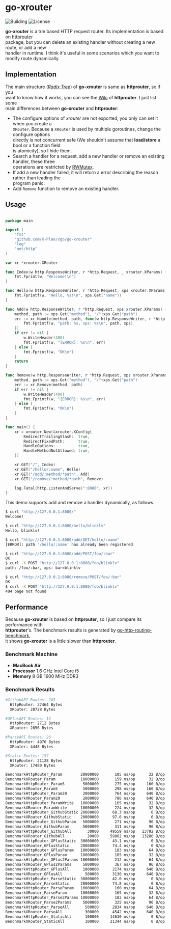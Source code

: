 # go-xrouter

![Building](https://img.shields.io/badge/building-passing-green.svg)
![License](https://img.shields.io/badge/license-MIT-blue.svg)

**go-xrouter** is a trie based HTTP request router. Its implementation is based on [httprouter]()    
package, but you can delete an existing handler without creating a new route, or add a new    
handler in runtime. I think it's useful in some scenarios which you want to modify route dynamically.     

## Implementation

The main structure ([*Radix Tree*][Radix Tree]) of **go-xrouter** is same as **httprouter**, so if you  
want to know how it works, you can see the [Wiki][how_work] of **httprouter**. I just list some    
main differences between **go-xrouter** and **httprouter**:


- The configure options of *xrouter* are not exported, you only can set it when you create a   
`XRouter`. Because a `XRouter` is used by multiple goroutines, change the configure options     
directly is not concurrent safe (We shouldn't assume that **load/store** a bool or a function field   
is atomicity), so I hide them.
- Search a handler for a request, add a new handler or remove an existing handler, these three     
operations are restricted by [RWMutex](https://golang.org/pkg/sync/#RWMutex).
- If add a new handler failed, it will return a error describing the reason rather than leading the   
program panic.     
- Add `Remove` function to remove an existing handler.   


## Usage

```go

package main

import (
	"fmt"
	"github.com/X-Plan/xgo/go-xrouter"
	"log"
	"net/http"
)

var xr *xrouter.XRouter

func Index(w http.ResponseWriter, r *http.Request, _ xrouter.XParams) {
	fmt.Fprint(w, "Welcome!\n")
}

func Hello(w http.ResponseWriter, r *http.Request, xps xrouter.XParams) {
	fmt.Fprintf(w, "Hello, %s!\n", xps.Get("name"))
}

func Add(w http.ResponseWriter, r *http.Request, xps xrouter.XParams) {
	method, path := xps.Get("method"), "/"+xps.Get("path")
	err := xr.Handle(method, path, func(w http.ResponseWriter, r *http.Request, xps xrouter.XParams) {
		fmt.Fprintf(w, "path: %s, xps: %s\n", path, xps)
	})
	if err != nil {
		w.WriteHeader(400)
		fmt.Fprintf(w, "[ERROR]: %s\n", err)
	} else {
		fmt.Fprintf(w, "OK\n")
	}
	return
}

func Remove(w http.ResponseWriter, r *http.Request, xps xrouter.XParams) {
	method, path := xps.Get("method"), "/"+xps.Get("path")
	err := xr.Remove(method, path)
	if err != nil {
		w.WriteHeader(400)
		fmt.Fprintf(w, "[ERROR]: %s\n", err)
	} else {
		fmt.Fprintf(w, "OK\n")
	}
}

func main() {
	xr = xrouter.New(&xrouter.XConfig{
		RedirectTrailingSlash:  true,
		RedirectFixedPath:      true,
		HandleOptions:          true,
		HandleMethodNotAllowed: true,
	})

	xr.GET("/", Index)
	xr.GET("/hello/:name", Hello)
	xr.GET("/add/:method/*path", Add)
	xr.GET("/remove/:method/*path", Remove)

	log.Fatal(http.ListenAndServe(":8080", xr))
}
```

This demo supports add and remove a handler dynamically, as follows.

```bash
$ curl "http://127.0.0.1:8080/"
Welcome!

$ curl "http://127.0.0.1:8080/hello/blinklv"
Hello, blinklv!

$ curl "http://127.0.0.1:8080/add/GET/hello/:name"
[ERROR]: path '/hello/:name' has already been registered

$ curl "http://127.0.0.1:8080/add/POST/foo/:bar"
OK
$ curl -X POST "http://127.0.0.1:8080/foo/blinklv"
path: /foo/:bar, xps: bar=blinklv

$ curl "http://127.0.0.1:8080/remove/POST/foo/:bar"
OK
$ curl -X POST "http://127.0.0.1:8080/foo/blinklv"
404 page not found
```

## Performance

Because **go-xrouter** is based on **httprouter**, so I just compare its performance with     
**httprouter**'s. The benchmark results is generated by [go-http-routing-benchmark][benchmark],    
it shows **go-xrouter** is a little slower than **httprouter**.

### Benchmark Machine    

- **MacBook Air**
- **Processor** 1.6 GHz Intel Core i5
- **Memory** 8 GB 1600 MHz DDR3

### Benchmark Results

```bash
#GithubAPI Routes: 203
  HttpRouter: 37464 Bytes
  XRouter: 28728 Bytes

#GPlusAPI Routes: 13
  HttpRouter: 2712 Bytes
  XRouter: 2856 Bytes

#ParseAPI Routes: 26
  HttpRouter: 4976 Bytes
  XRouter: 4448 Bytes

#Static Routes: 157
  HttpRouter: 21128 Bytes
  XRouter: 17480 Bytes

BenchmarkHttpRouter_Param        20000000       105 ns/op      32 B/op       1 allocs/op
BenchmarkXRouter_Param           10000000       159 ns/op      32 B/op       1 allocs/op
BenchmarkHttpRouter_Param5        5000000       275 ns/op     160 B/op       1 allocs/op
BenchmarkXRouter_Param5           5000000       298 ns/op     160 B/op       1 allocs/op
BenchmarkHttpRouter_Param20       2000000       764 ns/op     640 B/op       1 allocs/op
BenchmarkXRouter_Param20          2000000       786 ns/op     640 B/op       1 allocs/op
BenchmarkHttpRouter_ParamWrite   10000000       165 ns/op      32 B/op       1 allocs/op
BenchmarkXRouter_ParamWrite      10000000       224 ns/op      32 B/op       1 allocs/op
BenchmarkHttpRouter_GithubStatic 20000000      68.3 ns/op       0 B/op       0 allocs/op
BenchmarkXRouter_GithubStatic    20000000      97.6 ns/op       0 B/op       0 allocs/op
BenchmarkHttpRouter_GithubParam   5000000       271 ns/op      96 B/op       1 allocs/op
BenchmarkXRouter_GithubParam      5000000       311 ns/op      96 B/op       1 allocs/op
BenchmarkHttpRouter_GithubAll       30000     49559 ns/op   13792 B/op     167 allocs/op
BenchmarkXRouter_GithubAll          20000     59862 ns/op   13280 B/op     177 allocs/op
BenchmarkHttpRouter_GPlusStatic  30000000      43.1 ns/op       0 B/op       0 allocs/op
BenchmarkXRouter_GPlusStatic     20000000      74.4 ns/op       0 B/op       0 allocs/op
BenchmarkHttpRouter_GPlusParam   10000000       183 ns/op      64 B/op       1 allocs/op
BenchmarkXRouter_GPlusParam      10000000       185 ns/op      32 B/op       1 allocs/op
BenchmarkHttpRouter_GPlus2Params 10000000       212 ns/op      64 B/op       1 allocs/op
BenchmarkXRouter_GPlus2Params     5000000       367 ns/op      96 B/op       2 allocs/op
BenchmarkHttpRouter_GPlusAll      1000000      2174 ns/op     640 B/op      11 allocs/op
BenchmarkXRouter_GPlusAll          500000      3130 ns/op     640 B/op      15 allocs/op
BenchmarkHttpRouter_ParseStatic  30000000      42.0 ns/op       0 B/op       0 allocs/op
BenchmarkXRouter_ParseStatic     20000000      74.8 ns/op       0 B/op       0 allocs/op
BenchmarkHttpRouter_ParseParam   10000000       160 ns/op      64 B/op       1 allocs/op
BenchmarkXRouter_ParseParam      10000000       165 ns/op      32 B/op       1 allocs/op
BenchmarkHttpRouter_Parse2Params 10000000       182 ns/op      64 B/op       1 allocs/op
BenchmarkXRouter_Parse2Params     5000000       325 ns/op      96 B/op       2 allocs/op
BenchmarkHttpRouter_ParseAll       500000      2834 ns/op     640 B/op      16 allocs/op
BenchmarkXRouter_ParseAll          300000      4542 ns/op     640 B/op      17 allocs/op
BenchmarkHttpRouter_StaticAll      100000     14630 ns/op       0 B/op       0 allocs/op
BenchmarkXRouter_StaticAll         100000     21344 ns/op       0 B/op       0 allocs/op
```

[httprouter]: https://github.com/julienschmidt/httprouter
[how_work]: https://github.com/julienschmidt/httprouter#how-does-it-work
[Radix Tree]: https://en.wikipedia.org/wiki/Radix_tree
[benchmark]: https://github.com/julienschmidt/go-http-routing-benchmark

